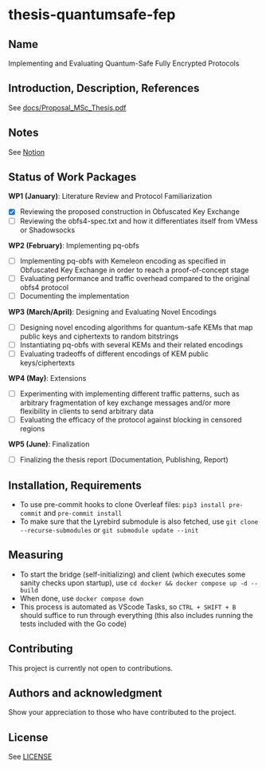 # thesis-quantumsafe-fep

## Name
Implementing and Evaluating Quantum-Safe Fully Encrypted Protocols

## Introduction, Description, References
See [docs/Proposal_MSc_Thesis.pdf](docs/Proposal_MSc_Thesis.pdf)

## Notes
See [Notion](https://www.notion.so/MSc-Thesis-172b3139d28980ee8917f71ec2b4ba35?pvs=4)

## Status of Work Packages

**WP1 (January)**: Literature Review and Protocol Familiarization

- [x] Reviewing the proposed construction in Obfuscated Key Exchange
- [ ] Reviewing the obfs4-spec.txt  and how it differentiates itself from VMess or Shadowsocks

**WP2 (February)**: Implementing pq-obfs

- [ ] Implementing pq-obfs with Kemeleon encoding as specified in Obfuscated Key Exchange in order to reach a proof-of-concept stage
- [ ] Evaluating performance and traffic overhead compared to the original obfs4 protocol
- [ ] Documenting the implementation

**WP3 (March/April)**: Designing and Evaluating Novel Encodings

- [ ] Designing novel encoding algorithms for quantum-safe KEMs that map public keys and ciphertexts to random bitstrings
- [ ] Instantiating pq-obfs with several KEMs and their related encodings
- [ ] Evaluating tradeoffs of different encodings of KEM public keys/ciphertexts

**WP4 (May)**: Extensions

- [ ] Experimenting with implementing different traffic patterns, such as arbitrary fragmentation of key exchange messages and/or more flexibility in clients to send arbitrary data
- [ ] Evaluating the efficacy of the protocol against blocking in censored regions

**WP5 (June)**: Finalization

- [ ] Finalizing the thesis report (Documentation, Publishing, Report)

## Installation, Requirements

- To use pre-commit hooks to clone Overleaf files: `pip3 install pre-commit` and `pre-commit install`
- To make sure that the Lyrebird submodule is also fetched, use `git clone --recurse-submodules` or `git submodule update --init`

## Measuring

- To start the bridge (self-initializing) and client (which executes some sanity checks upon startup), use `cd docker && docker compose up -d --build`
- When done, use `docker compose down`
- This process is automated as VScode Tasks, so `CTRL + SHIFT + B` should suffice to run through everything (this also includes running the tests included with the Go code)

## Contributing
This project is currently not open to contributions.

## Authors and acknowledgment
Show your appreciation to those who have contributed to the project.

## License
See [LICENSE](LICENSE)

